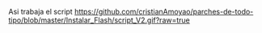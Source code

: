 Asi trabaja el script
https://github.com/cristianAmoyao/parches-de-todo-tipo/blob/master/Instalar_Flash/script_V2.gif?raw=true
